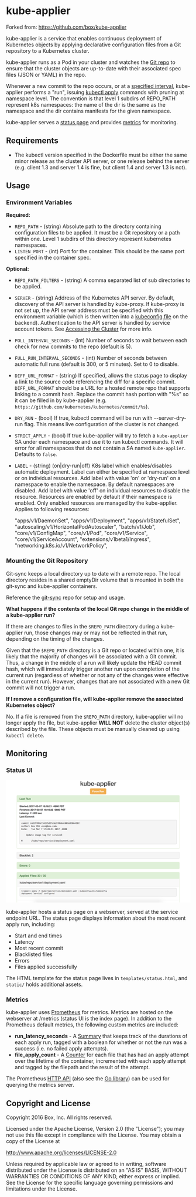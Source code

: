 # kube-applier

Forked from: https://github.com/box/kube-applier

kube-applier is a service that enables continuous deployment of Kubernetes objects by applying declarative configuration files from a Git repository to a Kubernetes cluster. 

kube-applier runs as a Pod in your cluster and watches the [Git repo](#mounting-the-git-repository) to ensure that the cluster objects are up-to-date with their associated spec files (JSON or YAML) in the repo.

Whenever a new commit to the repo occurs, or at a [specified interval](#run-interval), kube-applier performs a "run", issuing [kubectl apply](https://kubernetes.io/docs/user-guide/kubectl/v1.6/#apply) commands with pruning at namespace level. The convention is that level 1 subdirs of REPO_PATH represent k8s namespaces: the name of the dir is the same as the namespace and the dir contains manifests for the given namespace.

kube-applier serves a [status page](#status-ui) and provides [metrics](#metrics) for monitoring.

## Requirements

* The kubectl version specified in the Dockerfile must be either the same minor release as the cluster API server, or one release behind the server (e.g. client 1.3 and server 1.4 is fine, but client 1.4 and server 1.3 is not).

## Usage

### Environment Variables

**Required:**
* `REPO_PATH` - (string) Absolute path to the directory containing configuration files to be applied. It must be a Git repository or a path within one. Level 1 subdirs of this directory represent kubernetes namespaces.
* `LISTEN_PORT` - (int) Port for the container. This should be the same port specified in the container spec.

**Optional:**
* `REPO_PATH_FILTERS` - (string) A comma separated list of sub directories to be applied.
* `SERVER` - (string) Address of the Kubernetes API server. By default, discovery of the API server is handled by kube-proxy. If kube-proxy is not set up, the API server address must be specified with this environment variable (which is then written into a [kubeconfig file](http://kubernetes.io/docs/user-guide/kubeconfig-file/) on the backend). Authentication to the API server is handled by service account tokens. See [Accessing the Cluster](http://kubernetes.io/docs/user-guide/accessing-the-cluster/#accessing-the-api-from-a-pod) for more info.
* `POLL_INTERVAL_SECONDS` - (int) Number of seconds to wait between each check for new commits to the repo (default is 5).
* <a name="run-interval"></a>`FULL_RUN_INTERVAL_SECONDS` - (int) Number of seconds between automatic full runs (default is 300, or 5 minutes). Set to 0 to disable.
* `DIFF_URL_FORMAT` - (string) If specified, allows the status page to display a link to the source code referencing the diff for a specific commit. `DIFF_URL_FORMAT` should be a URL for a hosted remote repo that supports linking to a commit hash. Replace the commit hash portion with "%s" so it can be filled in by kube-applier (e.g. `https://github.com/kubernetes/kubernetes/commit/%s`).
* `DRY_RUN` - (bool) If true, kubectl command will be run with --server-dry-run flag. This means live configuration of the cluster is not changed.
* `STRICT_APPLY` - (bool) If true kube-applier will try to fetch a `kube-applier` SA under each namespace and use it to run kubectl commands. It will error for all namespaces that do not contain a SA named `kube-applier`. Defaults to `false`.
* `LABEL` - (string) (on|dry-run|off)  K8s label which enables/disables automatic deployment. Label can either be specified at namespace level or on individual resources. Add label with value 'on' or 'dry-run' on a namespace to enable the namespace. By default namespaces are disabled. Add label with value 'off' on individual resources to disable the resource. Resources are enabled by default if their namespace is enabled. Only enabled resources are managed by the kube-applier. Applies to following resources:

	"apps/v1/DaemonSet",
	"apps/v1/Deployment",
	"apps/v1/StatefulSet",
	"autoscaling/v1/HorizontalPodAutoscaler",
	"batch/v1/Job",
	"core/v1/ConfigMap",
	"core/v1/Pod",
	"core/v1/Service",
	"core/v1/ServiceAccount",
	"extensions/v1beta1/Ingress",
	"networking.k8s.io/v1/NetworkPolicy",

### Mounting the Git Repository

Git-sync keeps a local directory up to date with a remote repo. The local directory resides in a shared emptyDir volume that is mounted in both the git-sync and kube-applier containers.

Reference the [git-sync](https://github.com/kubernetes/git-sync) repo for setup and usage.

**What happens if the contents of the local Git repo change in the middle of a kube-applier run?**

If there are changes to files in the `$REPO_PATH` directory during a kube-applier run, those changes may or may not be reflected in that run, depending on the timing of the changes. 

Given that the `$REPO_PATH` directory is a Git repo or located within one, it is likely that the majority of changes will be associated with a Git commit. Thus, a change in the middle of a run will likely update the HEAD commit hash, which will immediately trigger another run upon completion of the current run (regardless of whether or not any of the changes were effective in the current run). However, changes that are not associated with a new Git commit will not trigger a run.

**If I remove a configuration file, will kube-applier remove the associated Kubernetes object?**

No. If a file is removed from the `$REPO_PATH` directory, kube-applier will no longer apply the file, but kube-applier **WILL NOT** delete the cluster object(s) described by the file. These objects must be manually cleaned up using `kubectl delete`.

## Monitoring
### Status UI
![screenshot](https://github.com/box/kube-applier/raw/master/static/img/status_page_screenshot.png "Status Page Screenshot")

kube-applier hosts a status page on a webserver, served at the service endpoint URL. The status page displays information about the most recent apply run, including:
* Start and end times
* Latency
* Most recent commit
* Blacklisted files
* Errors
* Files applied successfully

The HTML template for the status page lives in `templates/status.html`, and `static/` holds additional assets.

### Metrics
kube-applier uses [Prometheus](https://github.com/prometheus/client_golang) for metrics. Metrics are hosted on the webserver at /metrics (status UI is the index page). In addition to the Prometheus default metrics, the following custom metrics are included:
* **run_latency_seconds** - A [Summary](https://godoc.org/github.com/prometheus/client_golang/prometheus#Summary) that keeps track of the durations of each apply run, tagged with a boolean for whether or not the run was a success (i.e. no failed apply attempts).
* **file_apply_count** - A [Counter](https://godoc.org/github.com/prometheus/client_golang/prometheus#Counter) for each file that has had an apply attempt over the lifetime of the container, incremented with each apply attempt and tagged by the filepath and the result of the attempt.

The Prometheus [HTTP API](https://prometheus.io/docs/querying/api/) (also see the [Go library](https://github.com/prometheus/client_golang/tree/master/api/prometheus)) can be used for querying the metrics server.

## Copyright and License

Copyright 2016 Box, Inc. All rights reserved.

Licensed under the Apache License, Version 2.0 (the "License");
you may not use this file except in compliance with the License.
You may obtain a copy of the License at

   http://www.apache.org/licenses/LICENSE-2.0

Unless required by applicable law or agreed to in writing, software
distributed under the License is distributed on an "AS IS" BASIS,
WITHOUT WARRANTIES OR CONDITIONS OF ANY KIND, either express or implied.
See the License for the specific language governing permissions and
limitations under the License.
